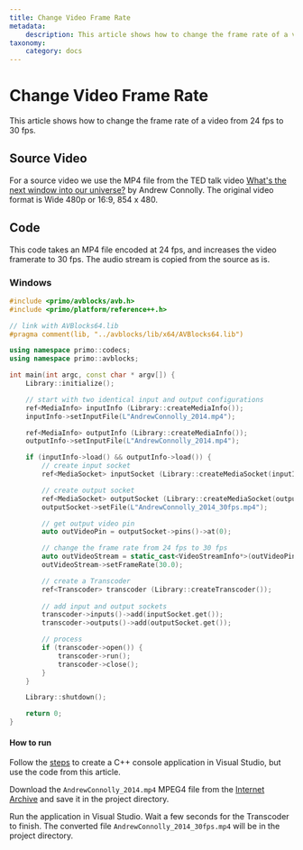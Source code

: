 ```yaml
---
title: Change Video Frame Rate
metadata:
    description: This article shows how to change the frame rate of a video from 24 fps to 30 fps.
taxonomy:
    category: docs
---
```


# Change Video Frame Rate

This article shows how to change the frame rate of a video from 24 fps to 30 fps.

## Source Video

For a source video we use the MP4 file from the TED talk video [What's the next window into our universe?](https://archive.org/details/AndrewConnolly_2014) by Andrew Connolly. The original video format is Wide 480p or 16:9, 854 x 480.

## Code

This code takes an MP4 file encoded at 24 fps, and increases the video framerate to 30 fps. The audio stream is copied from the source as is.    

### Windows

``` cpp   
#include <primo/avblocks/avb.h>
#include <primo/platform/reference++.h>

// link with AVBlocks64.lib
#pragma comment(lib, "../avblocks/lib/x64/AVBlocks64.lib")

using namespace primo::codecs;
using namespace primo::avblocks;

int main(int argc, const char * argv[]) {
    Library::initialize();

    // start with two identical input and output configurations
    ref<MediaInfo> inputInfo (Library::createMediaInfo());
    inputInfo->setInputFile(L"AndrewConnolly_2014.mp4");

    ref<MediaInfo> outputInfo (Library::createMediaInfo());
    outputInfo->setInputFile(L"AndrewConnolly_2014.mp4");

    if (inputInfo->load() && outputInfo->load()) {
        // create input socket
        ref<MediaSocket> inputSocket (Library::createMediaSocket(inputInfo.get()));

        // create output socket
        ref<MediaSocket> outputSocket (Library::createMediaSocket(outputInfo.get()));
        outputSocket->setFile(L"AndrewConnolly_2014_30fps.mp4");

        // get output video pin
        auto outVideoPin = outputSocket->pins()->at(0); 

        // change the frame rate from 24 fps to 30 fps
        auto outVideoStream = static_cast<VideoStreamInfo*>(outVideoPin->streamInfo());
        outVideoStream->setFrameRate(30.0);

        // create a Transcoder
        ref<Transcoder> transcoder (Library::createTranscoder()); 
        
        // add input and output sockets
        transcoder->inputs()->add(inputSocket.get());
        transcoder->outputs()->add(outputSocket.get());

        // process
        if (transcoder->open()) {
            transcoder->run();
            transcoder->close();
        }
    }

    Library::shutdown();

    return 0;
}
```

#### How to run

Follow the [steps](../getting-started-windows/create-a-c-plus-console-app-in-visual-studio) to create a C++ console application in Visual Studio, but use the code from this article. 

Download the `AndrewConnolly_2014.mp4` MPEG4 file from the [Internet Archive](https://archive.org/details/AndrewConnolly_2014) and save it in the project directory.

Run the application in Visual Studio. Wait a few seconds for the Transcoder to finish. The converted file `AndrewConnolly_2014_30fps.mp4` will be in the project directory.
         